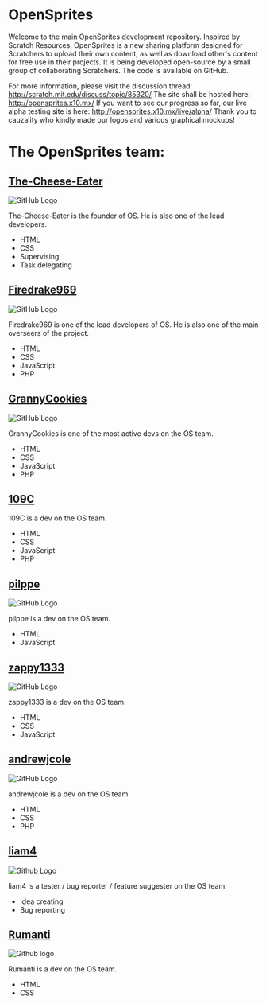 # OpenSprites
Welcome to the main OpenSprites development repository. Inspired by Scratch Resources, OpenSprites is a new sharing platform designed for Scratchers to upload their own content, as well as download other's content for free use in their projects. It is being developed open-source by a small group of collaborating Scratchers. The code is available on GitHub.

For more information, please visit the discussion thread: http://scratch.mit.edu/discuss/topic/85320/ The site shall be hosted here: http://opensprites.x10.mx/ If you want to see our progress so far, our live alpha testing site is here: http://opensprites.x10.mx/live/alpha/ Thank you to cauzality who kindly made our logos and various graphical mockups!

# The OpenSprites team:

## [The-Cheese-Eater](https://github.com/The-Cheese-Eater)
![GitHub Logo](https://avatars0.githubusercontent.com/u/9347154?v=3&s=100)

The-Cheese-Eater is the founder of OS. He is also one of the lead developers.
* HTML
* CSS
* Supervising
* Task delegating

## [Firedrake969](https://github.com/Firedrake969)
![GitHub Logo](https://avatars3.githubusercontent.com/u/8008245?v=3&s=320)

Firedrake969 is one of the lead developers of OS. He is also one of the main overseers of the project.
* HTML
* CSS
* JavaScript
* PHP

## [GrannyCookies](https://github.com/GrannyCookies)
![GitHub Logo](https://avatars0.githubusercontent.com/u/9429556?v=3&s=110)

GrannyCookies is one of the most active devs on the OS team.
* HTML
* CSS
* JavaScript
* PHP

## [109C](https://github.com/109C)

109C is a dev on the OS team.
* HTML
* CSS
* JavaScript
* PHP

## [pilppe](https://github.com/pilppe)
![GitHub Logo](https://avatars2.githubusercontent.com/u/8099538?v=3&s=460)

pilppe is a dev on the OS team.
* HTML
* JavaScript

## [zappy1333](https://github.com/zappy1333)
![GitHub Logo](https://avatars0.githubusercontent.com/u/10379486?v=3&s=110)

zappy1333 is a dev on the OS team.
* HTML
* CSS
* JavaScript

## [andrewjcole](https://github.com/andrewjcole)
![GitHub Logo](https://avatars1.githubusercontent.com/u/10202163?v=3&s=100)

andrewjcole is a dev on the OS team.
* HTML
* CSS
* PHP

## [liam4](https://github.com/liam4)
![Github Logo](https://avatars3.githubusercontent.com/u/9948030?v=3&s=110)

liam4 is a tester / bug reporter / feature suggester on the OS team.
* Idea creating
* Bug reporting

## [Rumanti](https://github.com/Rumanti)
![Github logo](https://avatars1.githubusercontent.com/u/10893362?v=3&s=400)

Rumanti is a dev on the OS team.
* HTML
* CSS

